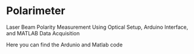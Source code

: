 # Polarimeter

Laser Beam Polarity Measurement Using Optical Setup, Arduino Interface, and MATLAB Data Acquisition

Here you can find the Ardunio and Matlab code

